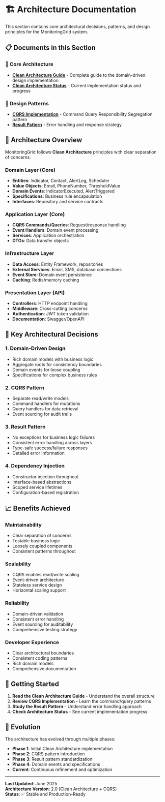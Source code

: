 # 🏗️ Architecture Documentation

This section contains core architectural decisions, patterns, and design principles for the MonitoringGrid system.

## 📋 Documents in this Section

### 🎯 **Core Architecture**
- **[Clean Architecture Guide](CLEAN_ARCHITECTURE_GUIDE.md)** - Complete guide to the domain-driven design implementation
- **[Clean Architecture Status](CLEAN_ARCHITECTURE_STATUS.md)** - Current implementation status and progress

### 🔄 **Design Patterns**
- **[CQRS Implementation](CQRS_IMPLEMENTATION_SUMMARY.md)** - Command Query Responsibility Segregation pattern
- **[Result Pattern](RESULT_PATTERN_IMPLEMENTATION_SUMMARY.md)** - Error handling and response strategy

## 🎯 Architecture Overview

MonitoringGrid follows **Clean Architecture** principles with clear separation of concerns:

### **Domain Layer (Core)**
- **Entities**: Indicator, Contact, AlertLog, Scheduler
- **Value Objects**: Email, PhoneNumber, ThresholdValue
- **Domain Events**: IndicatorExecuted, AlertTriggered
- **Specifications**: Business rule encapsulation
- **Interfaces**: Repository and service contracts

### **Application Layer (Core)**
- **CQRS Commands/Queries**: Request/response handling
- **Event Handlers**: Domain event processing
- **Services**: Application orchestration
- **DTOs**: Data transfer objects

### **Infrastructure Layer**
- **Data Access**: Entity Framework, repositories
- **External Services**: Email, SMS, database connections
- **Event Store**: Domain event persistence
- **Caching**: Redis/memory caching

### **Presentation Layer (API)**
- **Controllers**: HTTP endpoint handling
- **Middleware**: Cross-cutting concerns
- **Authentication**: JWT token validation
- **Documentation**: Swagger/OpenAPI

## 🔑 Key Architectural Decisions

### **1. Domain-Driven Design**
- Rich domain models with business logic
- Aggregate roots for consistency boundaries
- Domain events for loose coupling
- Specifications for complex business rules

### **2. CQRS Pattern**
- Separate read/write models
- Command handlers for mutations
- Query handlers for data retrieval
- Event sourcing for audit trails

### **3. Result Pattern**
- No exceptions for business logic failures
- Consistent error handling across layers
- Type-safe success/failure responses
- Detailed error information

### **4. Dependency Injection**
- Constructor injection throughout
- Interface-based abstractions
- Scoped service lifetimes
- Configuration-based registration

## 📈 Benefits Achieved

### **Maintainability**
- Clear separation of concerns
- Testable business logic
- Loosely coupled components
- Consistent patterns throughout

### **Scalability**
- CQRS enables read/write scaling
- Event-driven architecture
- Stateless service design
- Horizontal scaling support

### **Reliability**
- Domain-driven validation
- Consistent error handling
- Event sourcing for auditability
- Comprehensive testing strategy

### **Developer Experience**
- Clear architectural boundaries
- Consistent coding patterns
- Rich domain models
- Comprehensive documentation

## 🚀 Getting Started

1. **Read the Clean Architecture Guide** - Understand the overall structure
2. **Review CQRS Implementation** - Learn the command/query patterns
3. **Study the Result Pattern** - Understand error handling approach
4. **Check Architecture Status** - See current implementation progress

## 🔄 Evolution

The architecture has evolved through multiple phases:
- **Phase 1**: Initial Clean Architecture implementation
- **Phase 2**: CQRS pattern introduction
- **Phase 3**: Result pattern standardization
- **Phase 4**: Domain events and specifications
- **Current**: Continuous refinement and optimization

---

**Last Updated**: June 2025  
**Architecture Version**: 2.0 (Clean Architecture + CQRS)  
**Status**: ✅ Stable and Production-Ready
